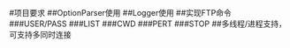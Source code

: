 #项目要求
##OptionParser使用
##Logger使用
##实现FTP命令
###USER/PASS
###LIST
###CWD
###PERT
###STOP
##多线程/进程支持，可支持多同时连接

